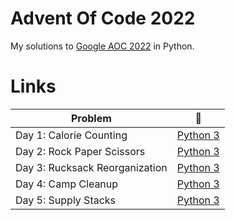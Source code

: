 # Advent Of Code 2022
My solutions to [Google AOC 2022](https://adventofcode.com/) in Python.

# Links
| Problem | :link: |
| - | - |
| Day 1: Calorie Counting | [Python 3](https://github.com/dsja612/AdventOfCode2022/blob/main/Day%201/Day1.py) |
| Day 2: Rock Paper Scissors | [Python 3](https://github.com/dsja612/AdventOfCode2022/blob/main/Day%202/Day2.py) |
| Day 3: Rucksack Reorganization | [Python 3](https://github.com/dsja612/AdventOfCode2022/blob/main/Day%203/Day3.py) |
| Day 4: Camp Cleanup | [Python 3](https://github.com/dsja612/AdventOfCode2022/blob/main/Day%204/Day4.py) |
| Day 5: Supply Stacks | [Python 3](https://github.com/dsja612/AdventOfCode2022/blob/main/Day%205/Day5.py) |